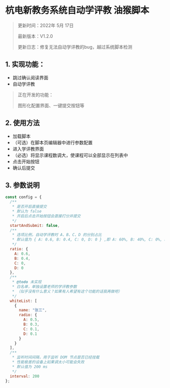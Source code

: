 # 杭电新教务系统自动学评教 油猴脚本

> 更新时间：2022年 5月 17日
>
> 最新版本：V1.2.0
>
> 更新日志：修复无法自动学评教的bug，越过系统脚本检测
> 

## 1. 实现功能：

- 跳过确认阅读界面
- 自动学评教

> 正在开发的功能：
>
> 图形化配置界面、一键提交按钮等

## 2. 使用方法

- 加载脚本
- （可选）在脚本页编辑器中进行参数配置
- 进入学评教界面
- （必选）将显示课程数调大，使课程可以全部显示在列表中
- 点击开始按钮
- 确认后提交

## 3. 参数说明

```js
const config = {
  /**
   * 是否开启直接提交
   * 默认为 false
   * 开启后点击开始按钮会直接打分并提交
   */
  startAndSubmit: false,
  /**
   * 选项比例，自动学评教时 A、B、C、D 的分别占比
   * 默认值为 { A: 0.6, B: 0.4, C: 0, D: 0 } ,即 A: 60%, B: 40%, C: 0%, D: 0%
   */
  ratio: {
    A: 0.6,
    B: 0.4,
    C: 0,
    D: 0
  },
  /**
   * @todo 未实现
   * 白名单，单独设置老师的学评教参数
   * （似乎没有什么意义？如果有人希望有这个功能的话我再做吧）
   */
  whiteList: [
    {
      name: "张三",
      radio: {
        A: 0.5,
        B: 0.3,
        C: 0.1,
        D: 0.1
      }
    }
  ],
  /**
   * 监听时间间隔，用于监听 DOM 节点是否已经挂载
   * 性能极差的设备上如果调太小可能会失败
   * 默认值为 200 ms
   */
  interval: 200
};
```

